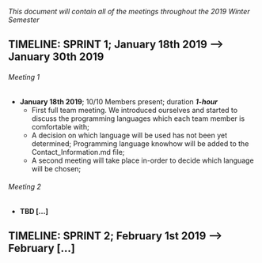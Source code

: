 *This document will contain all of the meetings throughout the 2019 Winter Semester*

## TIMELINE: SPRINT 1; January 18th 2019 --> January 30th 2019

###### Meeting 1
- **January 18th 2019**; 10/10 Members present; duration ***1-hour***
   - First full team meeting. We introduced ourselves and started to discuss the programming languages which each team member is comfortable with;
   - A decision on which language will be used has not been yet determined; Programming language knowhow will be added to the Contact_Information.md file;
   - A second meeting will take place in-order to decide which language will be chosen;
   

###### Meeting 2
- **TBD [...]**
   
   
## TIMELINE: SPRINT 2; February 1st 2019 --> February [...]
